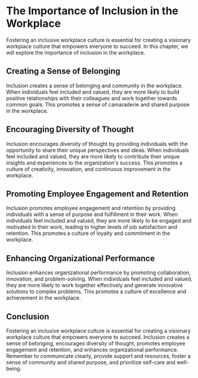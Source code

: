 The Importance of Inclusion in the Workplace
==============================================================================================

Fostering an inclusive workplace culture is essential for creating a visionary workplace culture that empowers everyone to succeed. In this chapter, we will explore the importance of inclusion in the workplace.

Creating a Sense of Belonging
-----------------------------

Inclusion creates a sense of belonging and community in the workplace. When individuals feel included and valued, they are more likely to build positive relationships with their colleagues and work together towards common goals. This promotes a sense of camaraderie and shared purpose in the workplace.

Encouraging Diversity of Thought
--------------------------------

Inclusion encourages diversity of thought by providing individuals with the opportunity to share their unique perspectives and ideas. When individuals feel included and valued, they are more likely to contribute their unique insights and experiences to the organization's success. This promotes a culture of creativity, innovation, and continuous improvement in the workplace.

Promoting Employee Engagement and Retention
-------------------------------------------

Inclusion promotes employee engagement and retention by providing individuals with a sense of purpose and fulfillment in their work. When individuals feel included and valued, they are more likely to be engaged and motivated in their work, leading to higher levels of job satisfaction and retention. This promotes a culture of loyalty and commitment in the workplace.

Enhancing Organizational Performance
------------------------------------

Inclusion enhances organizational performance by promoting collaboration, innovation, and problem-solving. When individuals feel included and valued, they are more likely to work together effectively and generate innovative solutions to complex problems. This promotes a culture of excellence and achievement in the workplace.

Conclusion
----------

Fostering an inclusive workplace culture is essential for creating a visionary workplace culture that empowers everyone to succeed. Inclusion creates a sense of belonging, encourages diversity of thought, promotes employee engagement and retention, and enhances organizational performance. Remember to communicate clearly, provide support and resources, foster a sense of community and shared purpose, and prioritize self-care and well-being.
